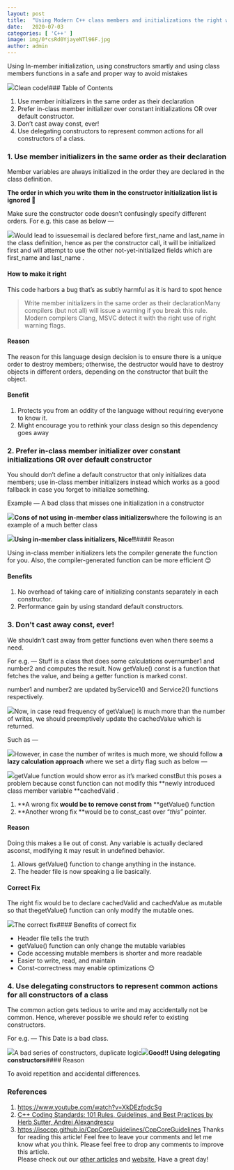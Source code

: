 ```yaml
---
layout:	post
title:	"Using Modern C++ class members and initializations the right way"
date:	2020-07-03
categories: [ 'C++' ]
image: img/0*csRd0YjayeNTl96F.jpg
author: admin
---
```


  Using In-member initialization, using constructors smartly and using class members functions in a safe and proper way to avoid mistakes

![](/img/0*csRd0YjayeNTl96F.jpg)Clean code!### Table of Contents

1. Use member initializers in the same order as their declaration
2. Prefer in-class member initializer over constant initializations OR over default constructor.
3. Don’t cast away const, ever!
4. Use delegating constructors to represent common actions for all constructors of a class.
### 1. Use member initializers in the same order as their declaration

Member variables are always initialized in the order they are declared in the class definition.

**The order in which you write them in the constructor initialization list is ignored 🥴**

Make sure the constructor code doesn’t confusingly specify different orders. For e.g. this case as below —

![](/img/1_Wzlu5I7J1KamJhQYob7_4w.webp)Would lead to issuesemail is declared before first\_name and last\_name in the class definition, hence as per the constructor call, it will be initialized first and will attempt to use the other not-yet-initialized fields which are first\_name and last\_name .

#### How to make it right

This code harbors a bug that’s as subtly harmful as it is hard to spot hence


> Write member initializers in the same order as their declarationMany compilers (but not all) will issue a warning if you break this rule. Modern compilers Clang, MSVC detect it with the right use of right warning flags.

#### Reason

The reason for this language design decision is to ensure there is a unique order to destroy members; otherwise, the destructor would have to destroy objects in different orders, depending on the constructor that built the object.

#### Benefit

1. Protects you from an oddity of the language without requiring everyone to know it.
2. Might encourage you to rethink your class design so this dependency goes away
### 2. Prefer in-class member initializer over constant initializations OR over default constructor

You should don’t define a default constructor that only initializes data members; use in-class member initializers instead which works as a good fallback in case you forget to initialize something.

Example — A bad class that misses one initialization in a constructor

![](/img/1_iRhyfPkavdlODmNqmNEKsw.webp)**Cons of not using in-member class initializers**where the following is an example of a much better class

![](/img/1_GNGSOMx_9NcelulDaYnytg.webp)**Using in-member class initializers, Nice!!**#### Reason

Using in-class member initializers lets the compiler generate the function for you. Also, the compiler-generated function can be more efficient 😊

#### Benefits

1. No overhead of taking care of initializing constants separately in each constructor.
2. Performance gain by using standard default constructors.
### 3. Don't cast away const, ever!

We shouldn’t cast away from getter functions even when there seems a need.

For e.g. — Stuff is a class that does some calculations overnumber1 and number2 and computes the result. Now getValue() const is a function that fetches the value, and being a getter function is marked const.

number1 and number2 are updated byService1() and Service2() functions respectively.

![](/img/1_AuUxrjVaYzHmo_OacXV5qA.webp)Now, in case read frequency of getValue() is much more than the number of writes, we should preemptively update the cachedValue which is returned.

Such as —

![](/img/1_rqMbsx6k1igbaXt3OKW5dw.webp)However, in case the number of writes is much more, we should follow **a lazy calculation approach** where we set a dirty flag such as below —

![](/img/1_TD_ZSa_Y2-jmsOZHZO8B2w.webp)getValue function would show error as it’s marked constBut this poses a problem because const function can not modify this **newly introduced class member variable **cachedValid .

1. **A wrong fix **would be to remove const from** **getValue() function
2. **Another wrong fix **would be to const\_cast over “*this”* pointer.
#### Reason

Doing this makes a lie out of const. Any variable is actually declared asconst, modifying it may result in undefined behavior.

1. Allows getValue() function to change anything in the instance.
2. The header file is now speaking a lie basically.
#### Correct Fix

The right fix would be to declare cachedValid and cachedValue as mutable so that thegetValue() function can only modify the mutable ones.

![](/img/1_DgxaGoDSuAcpP58716AYRQ.webp)The correct fix#### Benefits of correct fix

* Header file tells the truth
* getValue() function can only change the mutable variables
* Code accessing mutable members is shorter and more readable
* Easier to write, read, and maintain
* Const-correctness may enable optimizations 😊
### 4. Use delegating constructors to represent common actions for all constructors of a class

The common action gets tedious to write and may accidentally not be common. Hence, wherever possible we should refer to existing constructors.

For e.g. — This Date is a bad class.

![](/img/1_WNgLgmo1n2TEsdoGYPy_EQ.webp)A bad series of constructors, duplicate logic![](/img/1_B5w6vP4oil0rnbYdMWkyng.webp)**Good!! Using delegating constructors**#### Reason

To avoid repetition and accidental differences.

### References

1. <https://www.youtube.com/watch?v=XkDEzfpdcSg>
2. [C++ Coding Standards: 101 Rules, Guidelines, and Best Practices by Herb Sutter, Andrei Alexandrescu](https://www.amazon.com/Coding-Standards-Rules-Guidelines-Practices/dp/0321113586)
3. <https://isocpp.github.io/CppCoreGuidelines/CppCoreGuidelines>
Thanks for reading this article! Feel free to leave your comments and let me know what you think. Please feel free to drop any comments to improve this article.  
Please check out our [other articles](https://techmunching.com) and [website](https://techmunching.com), Have a great day!

  